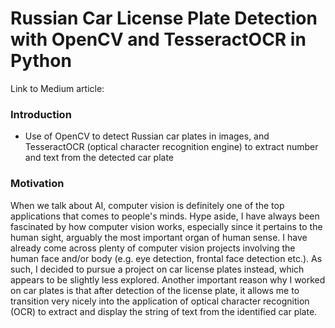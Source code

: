 # Russian Car License Plate Detection with OpenCV and TesseractOCR in Python

Link to Medium article:

### Introduction
- Use of OpenCV to detect Russian car plates in images, and TesseractOCR (optical character recognition engine) to extract number and text from the detected car plate

### Motivation
When we talk about AI, computer vision is definitely one of the top applications that comes to people's minds. Hype aside, I have always been fascinated by how computer vision works, especially since it pertains to the human sight, arguably the most important organ of human sense.
I have already come across plenty of computer vision projects involving the human face and/or body (e.g. eye detection, frontal face detection etc.). As such, I decided to pursue a project on car license plates instead, which appears to be slightly less explored. Another important reason why I worked on car plates is that after detection of the license plate, it allows me to transition very nicely into the application of optical character recognition (OCR) to extract and display the string of text from the identified car plate.

